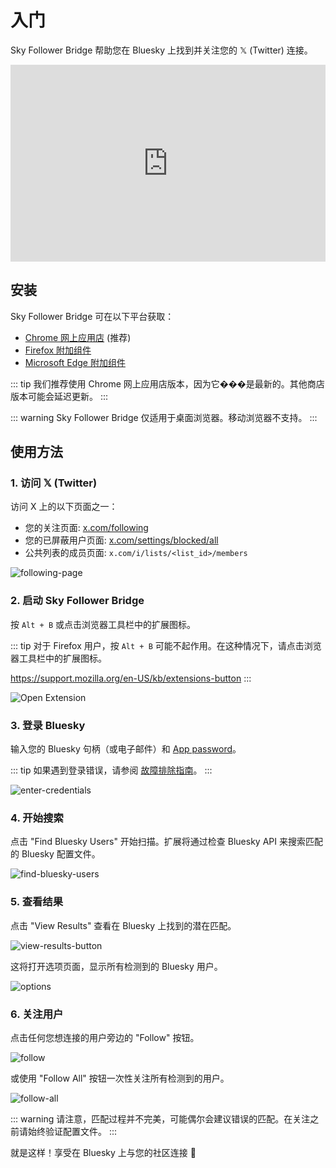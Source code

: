 # 入门

Sky Follower Bridge 帮助您在 Bluesky 上找到并关注您的 𝕏 (Twitter) 连接。

<iframe width="100%" height="315" src="https://www.youtube.com/embed/CnjjfSxm0G0?si=N2OFp15PPiZZezEN" title="YouTube video player" frameborder="0" allow="accelerometer; autoplay; clipboard-write; encrypted-media; gyroscope; picture-in-picture; web-share" referrerpolicy="strict-origin-when-cross-origin" allowfullscreen></iframe>


## 安装

Sky Follower Bridge 可在以下平台获取：

- [Chrome 网上应用店](https://chrome.google.com/webstore/detail/sky-follower-bridge/behhbpbpmailcnfbjagknjngnfdojpko) (推荐)
- [Firefox 附加组件](https://addons.mozilla.org/en-US/firefox/addon/sky-follower-bridge/)
- [Microsoft Edge 附加组件](https://microsoftedge.microsoft.com/addons/detail/sky-follower-bridge/dpeolmdblhfolkhlhbhlofkkpaojnnbb)

::: tip
我们推荐使用 Chrome 网上应用店版本，因为它���是最新的。其他商店版本可能会延迟更新。
:::

::: warning
Sky Follower Bridge 仅适用于桌面浏览器。移动浏览器不支持。
:::

## 使用方法

### 1. 访问 𝕏 (Twitter)

访问 X 上的以下页面之一：
- 您的关注页面: [x.com/following](https://x.com/following)
- 您的已屏蔽用户页面: [x.com/settings/blocked/all](https://x.com/settings/blocked/all)
- 公共列表的成员页面: `x.com/i/lists/<list_id>/members`

![following-page](/images/following-page.png)

### 2. 启动 Sky Follower Bridge

按 `Alt + B` 或点击浏览器工具栏中的扩展图标。

::: tip
对于 Firefox 用户，按 `Alt + B` 可能不起作用。在这种情况下，请点击浏览器工具栏中的扩展图标。

https://support.mozilla.org/en-US/kb/extensions-button
:::

![Open Extension](/images/open-extension.png)

### 3. 登录 Bluesky

输入您的 Bluesky 句柄（或电子邮件）和 [App password](https://bsky.app/settings/app-passwords)。

::: tip
如果遇到登录错误，请参阅 [故障排除指南](/troubleshooting)。
:::

![enter-credentials](/images/enter-credentials.png)

### 4. 开始搜索

点击 "Find Bluesky Users" 开始扫描。扩展将通过检查 Bluesky API 来搜索匹配的 Bluesky 配置文件。

![find-bluesky-users](/images/scan-users.png)

### 5. 查看结果

点击 "View Results" 查看在 Bluesky 上找到的潜在匹配。

![view-results-button](/images/click-results.png)

这将打开选项页面，显示所有检测到的 Bluesky 用户。

![options](/images/options.png)

### 6. 关注用户

点击任何您想连接的用户旁边的 "Follow" 按钮。

![follow](/images/click-follow-btn.png)

或使用 "Follow All" 按钮一次性关注所有检测到的用户。

![follow-all](/images/follow-all-btn.png)

::: warning
请注意，匹配过程并不完美，可能偶尔会建议错误的匹配。在关注之前请始终验证配置文件。
:::

就是这样！享受在 Bluesky 上与您的社区连接 🎉 
